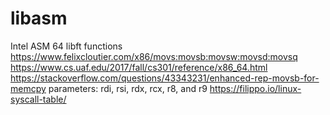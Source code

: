# libasm
Intel ASM 64 libft functions
https://www.felixcloutier.com/x86/movs:movsb:movsw:movsd:movsq
https://www.cs.uaf.edu/2017/fall/cs301/reference/x86_64.html
https://stackoverflow.com/questions/43343231/enhanced-rep-movsb-for-memcpy
parameters: rdi, rsi, rdx, rcx, r8, and r9
https://filippo.io/linux-syscall-table/
